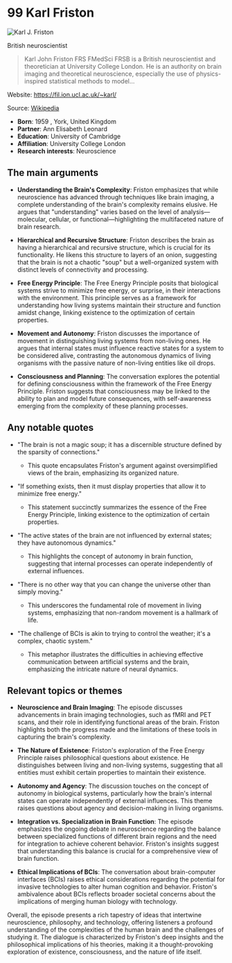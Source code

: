 # 99 Karl Friston


![Karl J. Friston](https://encrypted-tbn0.gstatic.com/images?q=tbn:ANd9GcT8QV9UbZCqRfjWSaaUdyRqzN3jqUnVP8Q3OmNu6wk&s=0)

British neuroscientist

> Karl John Friston FRS FMedSci FRSB is a British neuroscientist and theoretician at University College London. He is an authority on brain imaging and theoretical neuroscience, especially the use of physics-inspired statistical methods to model...

Website: https://fil.ion.ucl.ac.uk/~karl/

Source: [Wikipedia](https://en.wikipedia.org/wiki/Karl_J._Friston)

- **Born**: 1959 , York, United Kingdom
- **Partner**: Ann Elisabeth Leonard
- **Education**: University of Cambridge
- **Affiliation**: University College London
- **Research interests**: Neuroscience


## The main arguments

- **Understanding the Brain's Complexity**: Friston emphasizes that while neuroscience has advanced through techniques like brain imaging, a complete understanding of the brain's complexity remains elusive. He argues that "understanding" varies based on the level of analysis—molecular, cellular, or functional—highlighting the multifaceted nature of brain research.

- **Hierarchical and Recursive Structure**: Friston describes the brain as having a hierarchical and recursive structure, which is crucial for its functionality. He likens this structure to layers of an onion, suggesting that the brain is not a chaotic "soup" but a well-organized system with distinct levels of connectivity and processing.

- **Free Energy Principle**: The Free Energy Principle posits that biological systems strive to minimize free energy, or surprise, in their interactions with the environment. This principle serves as a framework for understanding how living systems maintain their structure and function amidst change, linking existence to the optimization of certain properties.

- **Movement and Autonomy**: Friston discusses the importance of movement in distinguishing living systems from non-living ones. He argues that internal states must influence reactive states for a system to be considered alive, contrasting the autonomous dynamics of living organisms with the passive nature of non-living entities like oil drops.

- **Consciousness and Planning**: The conversation explores the potential for defining consciousness within the framework of the Free Energy Principle. Friston suggests that consciousness may be linked to the ability to plan and model future consequences, with self-awareness emerging from the complexity of these planning processes.

## Any notable quotes

- "The brain is not a magic soup; it has a discernible structure defined by the sparsity of connections."
  - This quote encapsulates Friston's argument against oversimplified views of the brain, emphasizing its organized nature.

- "If something exists, then it must display properties that allow it to minimize free energy."
  - This statement succinctly summarizes the essence of the Free Energy Principle, linking existence to the optimization of certain properties.

- "The active states of the brain are not influenced by external states; they have autonomous dynamics."
  - This highlights the concept of autonomy in brain function, suggesting that internal processes can operate independently of external influences.

- "There is no other way that you can change the universe other than simply moving."
  - This underscores the fundamental role of movement in living systems, emphasizing that non-random movement is a hallmark of life.

- "The challenge of BCIs is akin to trying to control the weather; it's a complex, chaotic system."
  - This metaphor illustrates the difficulties in achieving effective communication between artificial systems and the brain, emphasizing the intricate nature of neural dynamics.

## Relevant topics or themes

- **Neuroscience and Brain Imaging**: The episode discusses advancements in brain imaging technologies, such as fMRI and PET scans, and their role in identifying functional areas of the brain. Friston highlights both the progress made and the limitations of these tools in capturing the brain's complexity.

- **The Nature of Existence**: Friston's exploration of the Free Energy Principle raises philosophical questions about existence. He distinguishes between living and non-living systems, suggesting that all entities must exhibit certain properties to maintain their existence.

- **Autonomy and Agency**: The discussion touches on the concept of autonomy in biological systems, particularly how the brain's internal states can operate independently of external influences. This theme raises questions about agency and decision-making in living organisms.

- **Integration vs. Specialization in Brain Function**: The episode emphasizes the ongoing debate in neuroscience regarding the balance between specialized functions of different brain regions and the need for integration to achieve coherent behavior. Friston's insights suggest that understanding this balance is crucial for a comprehensive view of brain function.

- **Ethical Implications of BCIs**: The conversation about brain-computer interfaces (BCIs) raises ethical considerations regarding the potential for invasive technologies to alter human cognition and behavior. Friston's ambivalence about BCIs reflects broader societal concerns about the implications of merging human biology with technology.

Overall, the episode presents a rich tapestry of ideas that intertwine neuroscience, philosophy, and technology, offering listeners a profound understanding of the complexities of the human brain and the challenges of studying it. The dialogue is characterized by Friston's deep insights and the philosophical implications of his theories, making it a thought-provoking exploration of existence, consciousness, and the nature of life itself.